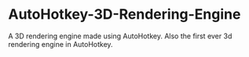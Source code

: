 # AutoHotkey-3D-Rendering-Engine

A 3D rendering engine made using AutoHotkey.
Also the first ever 3d rendering engine in AutoHotkey.
